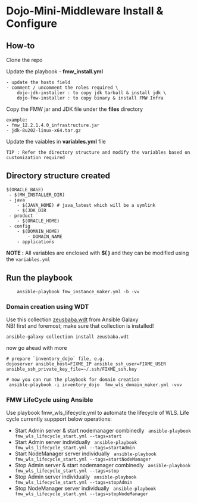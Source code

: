# Dojo-Mini-Middleware Install & Configure

## How-to
Clone the repo

Update the playbook - **fmw_install.yml**

    - update the hosts field
    - comment / uncomment the roles required \
        dojo-jdk-installer : to copy jdk tarball & install jdk \
        dojo-fmw-installer : to copy binary & install FMW Infra
    

Copy the FMW jar and JDK file under the  **files** directory

    example:
    - fmw_12.2.1.4.0_infrastructure.jar
    - jdk-8u202-linux-x64.tar.gz

Update the vaiables in  **variables.yml** file 

    TIP : Refer the directory structure and modify the variables based on customization required

## Directory structure created

```
$(ORACLE_BASE)
 - $(MW_INSTALLER_DIR)
 - java
	- $(JAVA_HOME) # java_latest which will be a symlink
	- $(JDK_DIR
 - product
	- $(ORACLE_HOME)
 - config
	- $(DOMAIN_HOME)
		- DOMAIN_NAME
	- applications
```
**NOTE :** All variables are enclosed with **$( )** and they can be modified using the `variables.yml`

## Run the playbook
```
    ansible-playbook fmw_instance_maker.yml -b -vv
```


### Domain creation using WDT 
Use this collection [zeusbaba.wdt](https://galaxy.ansible.com/zeusbaba/wdt) from Ansible Galaxy  
NB! first and foremost; make sure that collection is installed!
```
ansible-galaxy collection install zeusbaba.wdt    
```
now go ahead with more  
```
# prepare `inventory_dojo` file, e.g.  
dojoserver ansible_host=FIXME_IP ansible_ssh_user=FIXME_USER ansible_ssh_private_key_file=~/.ssh/FIXME_ssh.key

# now you can run the playbook for domain creation
 ansible-playbook -i inventory_dojo  fmw_wls_domain_maker.yml -vvv
```

### FMW LifeCycle using Ansible 

Use playbook fmw_wls_lifecycle.yml to automate the lifecycle of WLS.
Life cycle currently suppport below operations:
* Start Admin server & start nodemanager combinedly 
` ansible-playbook fmw_wls_lifecycle_start.yml --tags=start`
* Start Admin server individually
` ansible-playbook fmw_wls_lifecycle_start.yml --tags=startAdmin`
* Start NodeManager server individually
` ansible-playbook fmw_wls_lifecycle_start.yml --tags=startNodeManager`
* Stop Admin server & start nodemanager combinedly 
` ansible-playbook fmw_wls_lifecycle_start.yml --tags=stop`
* Stop Admin server individually
` ansible-playbook fmw_wls_lifecycle_start.yml --tags=stopAdmin`
* Stop NodeManager server individually
` ansible-playbook fmw_wls_lifecycle_start.yml --tags=stopNodeManager`
